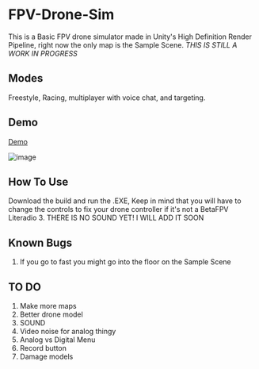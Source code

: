 # FPV-Drone-Sim
This is a Basic FPV drone simulator made in Unity's High Definition Render Pipeline, right now the only map is the Sample Scene. *THIS IS STILL A WORK IN PROGRESS*

## Modes
Freestyle, Racing, multiplayer with voice chat, and targeting.

## Demo

[Demo](https://cloud-epvkdwfds-hack-club-bot.vercel.app/0demo.mp4)

![image](https://github.com/user-attachments/assets/567d28fa-0590-45e9-9469-6e288a1c32e7)

## How To Use
Download the build and run the .EXE, Keep in mind that you will have to change the controls to fix your drone controller if it's not a BetaFPV Literadio 3.
THERE IS NO SOUND YET! I WILL ADD IT SOON

## Known Bugs
1. If you go to fast you might go into the floor on the Sample Scene

## TO DO
1. Make more maps
2. Better drone model
3. SOUND
4. Video noise for analog thingy
5. Analog vs Digital Menu
6. Record button
7. Damage models
